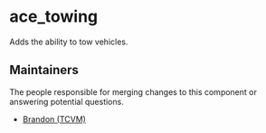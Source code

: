 ace_towing
===================

Adds the ability to tow vehicles.


## Maintainers

The people responsible for merging changes to this component or answering potential questions.

- [Brandon (TCVM)](https://github.com/TheCandianVendingMachine)
